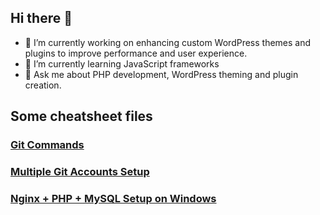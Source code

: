 ## Hi there 👋

<!--
**DivyangPrajapati/DivyangPrajapati** is a ✨ _special_ ✨ repository because its `README.md` (this file) appears on your GitHub profile.

Here are some ideas to get you started:

- 🔭 I’m currently working on PHP developements
- 🌱 I’m currently learning ...
- 👯 I’m looking to collaborate on ...
- 🤔 I’m looking for help with ...
- 💬 Ask me about ...
- 📫 How to reach me: ...
- 😄 Pronouns: ...
- ⚡ Fun fact: ...
-->

- 🔭 I’m currently working on enhancing custom WordPress themes and plugins to improve performance and user experience.
- 🌱 I’m currently learning JavaScript frameworks
- 💬 Ask me about PHP development, WordPress theming and plugin creation.

## Some cheatsheet files

### [Git Commands](https://github.com/DivyangPrajapati/DivyangPrajapati/blob/main/Git-Commands.md)

### [Multiple Git Accounts Setup](https://github.com/DivyangPrajapati/DivyangPrajapati/blob/main/multi-git-account-setup.md)

### [Nginx + PHP + MySQL Setup on Windows](https://github.com/DivyangPrajapati/DivyangPrajapati/blob/main/nginx-php-mysql-setup-in-windows.md)
